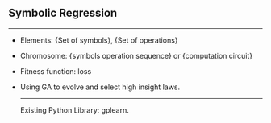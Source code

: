 ## Symbolic Regression

---

* Elements: {Set of symbols}, {Set of operations}

* Chromosome: {symbols operation sequence} or {computation circuit}

* Fitness function: loss

* Using GA to evolve and select high insight laws.

  ---

  Existing Python Library: gplearn.


